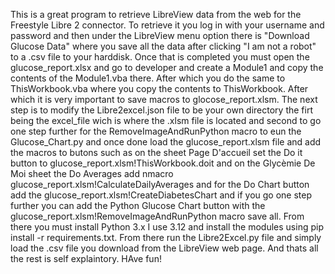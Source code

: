 This is a great program to retrieve LibreView data from the web for the Freestyle Libre 2 connector. To retrieve it you log in with your username and password and then under the LibreView menu option there is "Download Glucose Data" where you save all the data after clicking "I am not a robot" to a .csv file to your harddisk. Once that is completed you must open the glucose_report.xlsx and go to developer and create a Module1 and copy the contents of the Module1.vba there. After which you do the same to ThisWorkbook.vba where you copy the contents to ThisWorkbook. After which it is very important to save macros to glocose_report.xlsm. The next step is to modify the Libre2excel.json file to be your own directory the firt being the excel_file wich is where the .xlsm file is located and second to go one step further for the RemoveImageAndRunPython macro to eun the Glucose_Chart.py and once done load the glucose_report.xlsm file and add the macros to butons such as on the sheet Page D'accueil set the Do it button to glucose_report.xlsm!ThisWorkbook.doit and on the Glycèmie De Moi sheet the Do Averages add nmacro glucose_report.xlsm!CalculateDailyAverages and for the Do Chart button add the glucose_report.xlsm!CreateDiabetesChart and if you go one step further you can add the Python Glucose Chart button with the glucose_report.xlsm!RemoveImageAndRunPython macro save all. From there you must install Python 3.x I use 3.12 and install the modules using pip install -r requirements.txt. From there run the Libre2Excel.py file and simply load the .csv file you download from the LibreView web page. And thats all the rest is self explaintory. HAve fun!   
